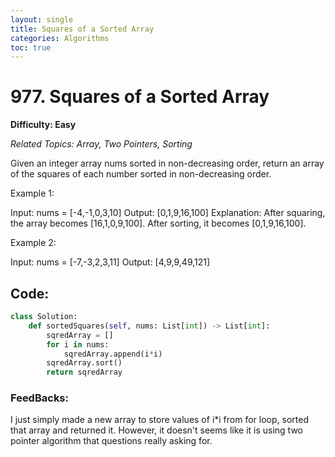 ```yaml
---
layout: single
title: Squares of a Sorted Array
categories: Algorithms
toc: true
---
```


# 977. Squares of a Sorted Array

**Difficulty: Easy**

*Related Topics: Array, Two Pointers, Sorting*

Given an integer array nums sorted in non-decreasing order, return an array of the squares of each number sorted in non-decreasing order.

Example 1:

Input: nums = [-4,-1,0,3,10]
Output: [0,1,9,16,100]
Explanation: After squaring, the array becomes [16,1,0,9,100].
After sorting, it becomes [0,1,9,16,100].

Example 2:

Input: nums = [-7,-3,2,3,11]
Output: [4,9,9,49,121]


## Code:
```python
class Solution:
    def sortedSquares(self, nums: List[int]) -> List[int]:
        sqredArray = []
        for i in nums:
            sqredArray.append(i*i)
        sqredArray.sort()
        return sqredArray
```        
### FeedBacks: 
I just simply made a new array to store values of i*i from for loop, sorted that array and returned it. However, it doesn't seems like it is using
two pointer algorithm that questions really asking for.